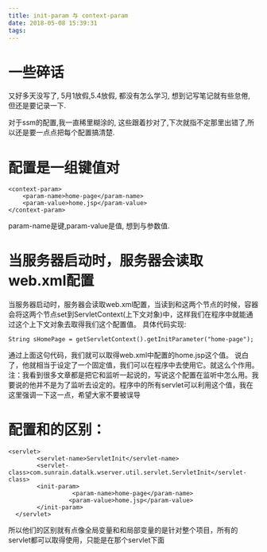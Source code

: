 ```yaml
---
title: init-param 与 context-param
date: 2018-05-08 15:39:31
tags:
---
```

# 一些碎话
又好多天没写了, 5月1放假,5.4放假, 都没有怎么学习, 想到记写笔记就有些怠倦, 但还是要记录一下.

对于ssm的配置,我一直稀里糊涂的, 这些跟着抄对了,下次就指不定那里出错了,所以还是要一点点把每个配置搞清楚.
# <context-param>配置是一组键值对
```
<context-param>
	<param-name>home-page</param-name>
	<param-value>home.jsp</param-value>
</context-param>
```
param-name是键,param-value是值, 想到与参数值.
# 当服务器启动时，服务器会读取web.xml配置
当服务器启动时，服务器会读取web.xml配置，当读到<listener></listener>和<context-param></context-param>这两个节点的时候，容器会将这两个节点set到ServletContext(上下文对象)中，这样我们在程序中就能通过这个上下文对象去取得我们这个配置值。
具体代码实现:
```
String sHomePage = getServletContext().getInitParameter("home-page");
```
通过上面这句代码，我们就可以取得web.xml中配置的home.jsp这个值。
说白了，他就相当于设定了一个固定值，我们可以在程序中去使用它。就这么个作用。
注：我看到很多文章都是把它和监听一起说的，写说这个配置在监听中怎么用。我要说的他并不是为了监听去设定的。程序中的所有servlet可以利用这个值，我在这里强调一下这一点，希望大家不要被误导
# <context-param>配置和<init-param>的区别：
```
<servlet>
        <servlet-name>ServletInit</servlet-name>
        <servlet-class>com.sunrain.datalk.wserver.util.servlet.ServletInit</servlet-class>
        <init-param>
                  <param-name>home-page</param-name>
                 <param-value>home.jsp</param-value>
        </init-param>
  </servlet>
```
所以他们的区别就有点像全局变量和和局部变量的<context-param>是针对整个项目，所有的servlet都可以取得使用，<init-param>只能是在那个servlet下面





